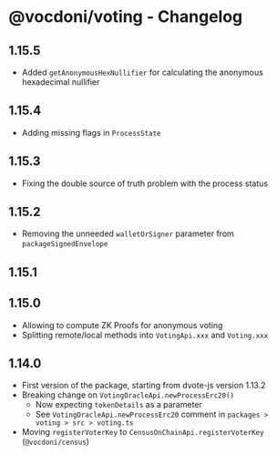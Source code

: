 # @vocdoni/voting - Changelog

## 1.15.5

- Added `getAnonymousHexNullifier` for calculating the anonymous hexadecimal nullifier

## 1.15.4

- Adding missing flags in `ProcessState`

## 1.15.3

- Fixing the double source of truth problem with the process status

## 1.15.2

- Removing the unneeded `walletOrSigner` parameter from `packageSignedEnvelope`

## 1.15.1
## 1.15.0

- Allowing to compute ZK Proofs for anonymous voting
- Splitting remote/local methods into `VotingApi.xxx` and `Voting.xxx`

## 1.14.0

- First version of the package, starting from dvote-js version 1.13.2
- Breaking change on `VotingOracleApi.newProcessErc20()`
  - Now expecting `tokenDetails` as a parameter
  - See `VotingOracleApi.newProcessErc20` comment in `packages > voting > src > voting.ts`
- Moving `registerVoterKey` to `CensusOnChainApi.registerVoterKey` (`@vocdoni/census`)
